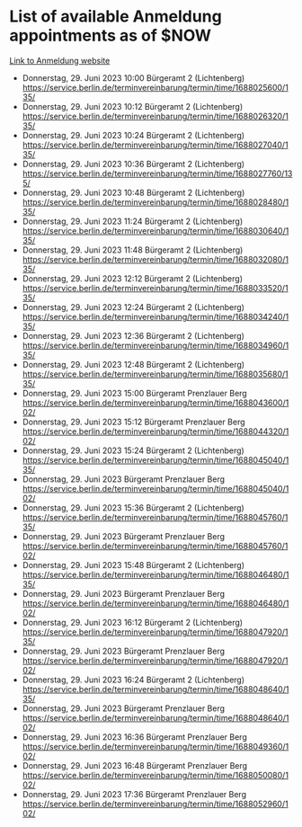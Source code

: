 # List of available Anmeldung appointments as of $NOW
[Link to Anmeldung website](https://service.berlin.de/terminvereinbarung/termin/tag.php?termin=1&anliegen[]=120686&dienstleisterlist=122210,122217,327316,122219,327312,122227,327314,122231,327346,122243,327348,122254,122252,329742,122260,329745,122262,329748,122271,327278,122273,327274,122277,327276,330436,122280,327294,122282,327290,122284,327292,122291,327270,122285,327266,122286,327264,122296,327268,150230,329760,122297,327286,122294,327284,122312,329763,122314,329775,122304,327330,122311,327334,122309,327332,317869,122281,327352,122279,329772,122283,122276,327324,122274,327326,122267,329766,122246,327318,122251,327320,122257,327322,122208,327298,122226,327300&herkunft=http%3A%2F%2Fservice.berlin.de%2Fdienstleistung%2F120686%2F)
- Donnerstag, 29. Juni 2023 10:00 Bürgeramt 2 (Lichtenberg) https://service.berlin.de/terminvereinbarung/termin/time/1688025600/135/
- Donnerstag, 29. Juni 2023 10:12 Bürgeramt 2 (Lichtenberg) https://service.berlin.de/terminvereinbarung/termin/time/1688026320/135/
- Donnerstag, 29. Juni 2023 10:24 Bürgeramt 2 (Lichtenberg) https://service.berlin.de/terminvereinbarung/termin/time/1688027040/135/
- Donnerstag, 29. Juni 2023 10:36 Bürgeramt 2 (Lichtenberg) https://service.berlin.de/terminvereinbarung/termin/time/1688027760/135/
- Donnerstag, 29. Juni 2023 10:48 Bürgeramt 2 (Lichtenberg) https://service.berlin.de/terminvereinbarung/termin/time/1688028480/135/
- Donnerstag, 29. Juni 2023 11:24 Bürgeramt 2 (Lichtenberg) https://service.berlin.de/terminvereinbarung/termin/time/1688030640/135/
- Donnerstag, 29. Juni 2023 11:48 Bürgeramt 2 (Lichtenberg) https://service.berlin.de/terminvereinbarung/termin/time/1688032080/135/
- Donnerstag, 29. Juni 2023 12:12 Bürgeramt 2 (Lichtenberg) https://service.berlin.de/terminvereinbarung/termin/time/1688033520/135/
- Donnerstag, 29. Juni 2023 12:24 Bürgeramt 2 (Lichtenberg) https://service.berlin.de/terminvereinbarung/termin/time/1688034240/135/
- Donnerstag, 29. Juni 2023 12:36 Bürgeramt 2 (Lichtenberg) https://service.berlin.de/terminvereinbarung/termin/time/1688034960/135/
- Donnerstag, 29. Juni 2023 12:48 Bürgeramt 2 (Lichtenberg) https://service.berlin.de/terminvereinbarung/termin/time/1688035680/135/
- Donnerstag, 29. Juni 2023 15:00 Bürgeramt Prenzlauer Berg https://service.berlin.de/terminvereinbarung/termin/time/1688043600/102/
- Donnerstag, 29. Juni 2023 15:12 Bürgeramt Prenzlauer Berg https://service.berlin.de/terminvereinbarung/termin/time/1688044320/102/
- Donnerstag, 29. Juni 2023 15:24 Bürgeramt 2 (Lichtenberg) https://service.berlin.de/terminvereinbarung/termin/time/1688045040/135/
- Donnerstag, 29. Juni 2023  Bürgeramt Prenzlauer Berg https://service.berlin.de/terminvereinbarung/termin/time/1688045040/102/
- Donnerstag, 29. Juni 2023 15:36 Bürgeramt 2 (Lichtenberg) https://service.berlin.de/terminvereinbarung/termin/time/1688045760/135/
- Donnerstag, 29. Juni 2023  Bürgeramt Prenzlauer Berg https://service.berlin.de/terminvereinbarung/termin/time/1688045760/102/
- Donnerstag, 29. Juni 2023 15:48 Bürgeramt 2 (Lichtenberg) https://service.berlin.de/terminvereinbarung/termin/time/1688046480/135/
- Donnerstag, 29. Juni 2023  Bürgeramt Prenzlauer Berg https://service.berlin.de/terminvereinbarung/termin/time/1688046480/102/
- Donnerstag, 29. Juni 2023 16:12 Bürgeramt 2 (Lichtenberg) https://service.berlin.de/terminvereinbarung/termin/time/1688047920/135/
- Donnerstag, 29. Juni 2023  Bürgeramt Prenzlauer Berg https://service.berlin.de/terminvereinbarung/termin/time/1688047920/102/
- Donnerstag, 29. Juni 2023 16:24 Bürgeramt 2 (Lichtenberg) https://service.berlin.de/terminvereinbarung/termin/time/1688048640/135/
- Donnerstag, 29. Juni 2023  Bürgeramt Prenzlauer Berg https://service.berlin.de/terminvereinbarung/termin/time/1688048640/102/
- Donnerstag, 29. Juni 2023 16:36 Bürgeramt Prenzlauer Berg https://service.berlin.de/terminvereinbarung/termin/time/1688049360/102/
- Donnerstag, 29. Juni 2023 16:48 Bürgeramt Prenzlauer Berg https://service.berlin.de/terminvereinbarung/termin/time/1688050080/102/
- Donnerstag, 29. Juni 2023 17:36 Bürgeramt Prenzlauer Berg https://service.berlin.de/terminvereinbarung/termin/time/1688052960/102/
